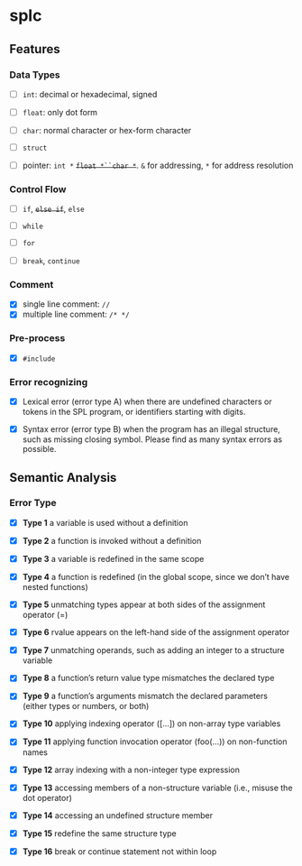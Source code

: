 # splc

## Features

### Data Types

- [ ] `int`: decimal or hexadecimal, signed

- [ ] `float`: only dot form
- [ ] `char`: normal character or hex-form character
- [ ] `struct`
- [ ] pointer: `int *`  ~~`float *``char *`~~. `&` for addressing, `*` for address resolution

### Control Flow

- [ ] `if`, ~~`else if`~~, `else`

- [ ] `while`

- [ ] `for`
- [ ] `break`, `continue`

### Comment

- [x] single line comment: `//`
- [x] multiple line comment: `/* */`

### Pre-process

- [x] `#include`

### Error recognizing

- [x] Lexical error (error type A) when there are undefined characters or tokens in the SPL program, or identifiers starting with digits.

- [x] Syntax error (error type B) when the program has an illegal structure, such as missing closing symbol. Please find as many syntax errors as possible.



## Semantic Analysis

### Error Type

- [x] **Type 1** a variable is used without a definition
- [x] **Type 2** a function is invoked without a definition
- [x] **Type 3** a variable is redefined in the same scope
- [x] **Type 4** a function is redefined (in the global scope, since we don’t have nested functions)
- [x] **Type 5** unmatching types appear at both sides of the assignment operator (=)
- [x] **Type 6** rvalue appears on the left-hand side of the assignment operator
- [x] **Type 7** unmatching operands, such as adding an integer to a structure variable
- [x] **Type 8** a function’s return value type mismatches the declared type
- [x] **Type 9** a function’s arguments mismatch the declared parameters (either types or numbers, or both)
- [x] **Type 10** applying indexing operator ([...]) on non-array type variables
- [x] **Type 11** applying function invocation operator (foo(...)) on non-function names
- [x] **Type 12** array indexing with a non-integer type expression
- [x] **Type 13** accessing members of a non-structure variable (i.e., misuse the dot operator)
- [x] **Type 14** accessing an undefined structure member
- [x] **Type 15** redefine the same structure type



- [x] **Type 16** break or continue statement not within loop
